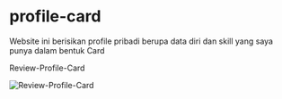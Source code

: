 # profile-card
Website ini berisikan profile pribadi berupa data diri dan skill yang saya punya dalam bentuk Card

Review-Profile-Card

![Review-Profile-Card](https://user-images.githubusercontent.com/58536762/197713635-168b1505-2900-4326-8e55-91f937cef406.png)
